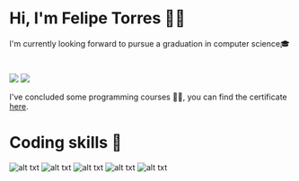 # Hi, I'm Felipe Torres 🙋‍♂️

<p>I'm currently looking forward to pursue a graduation in computer science🎓<p>

#
<a>
  <img align="" src="https://github-readme-stats.vercel.app/api/top-langs/?username=Felipe-TM&layout=compact&theme=radical">
</a>
 
<a>
  <img align="" src="https://github-readme-stats.vercel.app/api?username=Felipe-TM&hide=contribs,prs&theme=radical">
</a>
<p>I've concluded some programming courses 👨‍💻, you can find the certificate <a target="_blank" href="https://cursos.alura.com.br/user/felipe-torres-maciel/fullCertificate/5b0abf96f522d13db59db4705e711ac9">here</a>.<p>
  
# Coding skills 🔧
  
 ![alt txt](https://img.shields.io/badge/-Java-007396?style=for-the-badge&logo=java) 
 ![alt txt](https://img.shields.io/badge/-Hibernate-59666C?style=for-the-badge&logo=hibernate)
 ![alt txt](https://img.shields.io/badge/-Spring_Boot-6DB33F?style=for-the-badge&logoColor=white&logo=springboot)
 ![alt txt](https://img.shields.io/badge/-MariaDB-003545?style=for-the-badge&logo=mariadb)
 ![alt txt](https://img.shields.io/badge/-MySQL-4479A1?style=for-the-badge&logoColor=white&logo=mysql)
